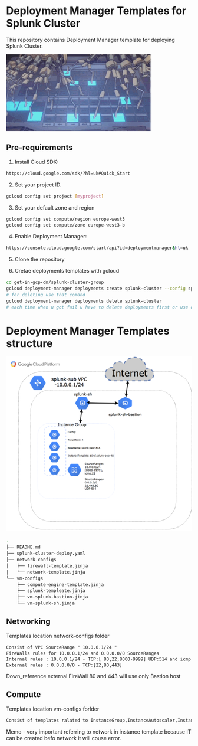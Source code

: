 # Deployment Manager Templates for Splunk Cluster

This repository contains Deployment Manager template for deploying Splunk Cluster.

![alt text](https://raw.githubusercontent.com/FIKUS0FIN/get-in-gcp-dm/master/splunk-cluster-group/Images/image_gif_.gif)
## Pre-requirements

1. Install Cloud SDK:

```bash
https://cloud.google.com/sdk/?hl=uk#Quick_Start
```

2. Set your project ID.

```bash
gcloud config set project [myproject]
```

3. Set your default zone and region

```bash
gcloud config set compute/region europe-west3
gcloud config set compute/zone europe-west3-b
```

4. Enable Deployment Manager:

```bash
https://console.cloud.google.com/start/api?id=deploymentmanager&hl=uk
```

5. Clone the repository 

6. Cretae deployments templates with gcloud

```bash
cd get-in-gcp-dm/splunk-cluster-group
gcloud deployment-manager deployments create splunk-cluster --config splunk-cluster-deploy.yaml
# for deleting use that comand 
gcloud deployment-manager deployments delete splunk-cluster
# each time when u got fail u have to delete deployments first or use different name 
```

# Deployment Manager Templates structure
![alt text](https://raw.githubusercontent.com/FIKUS0FIN/get-in-gcp-dm/master/splunk-cluster-group/Images/export.png)

```bash
.
├── README.md
├── splunk-cluster-deploy.yaml
├── network-configs
│   ├── firewall-template.jinja
│   └── network-template.jinja
└── vm-configs
    ├── compute-engine-template.jinja
    ├── splunk-templeate.jinja
    ├── vm-splunk-bastion.jinja
    └── vm-splunk-sh.jinja
```

## Networking 
Templates location network-configs folder 

    Consist of VPC SourceRange " 10.0.0.1/24 " 
    FireWalls rules for 10.0.0.1/24 and 0.0.0.0/0 SourceRanges
    Internal rules : 10.0.0.1/24 - TCP:[ 80,22,8000-9999] UDP:514 and icmp
    External rules : 0.0.0.0/0 - TCP:[22,80,443]
    
Down_reference external FireWall 80 and 443 will use only Bastion host 

## Compute 
Templates location vm-configs forlder 

```bash
Consist of templates ralated to InstanceGroup,InstanceAutoscaler,InstanceTemplete, Splunk-sh mashines,Base_Image,Bastion-proxy-pass...
```

Memo - very important referring to network in instance template because IT can be created befo network it will couse error.